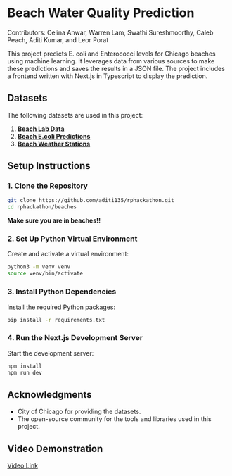 # Beach Water Quality Prediction
Contributors: Celina Anwar, Warren Lam, Swathi Sureshmoorthy, Caleb Peach, Aditi Kumar, and Leor Porat

This project predicts E. coli and Enterococci levels for Chicago beaches using machine learning. It leverages data from various sources to make these predictions and saves the results in a JSON file. The project includes a frontend written with Next.js in Typescript to display the prediction.

## Datasets

The following datasets are used in this project:

1. **[Beach Lab Data](https://data.cityofchicago.org/Parks-Recreation/Beach-Lab-Data/2ivx-z93u/about_data)**
2. **[Beach E.coli Predictions](https://data.cityofchicago.org/Parks-Recreation/Beach-E-coli-Predictions/xvsz-3xcj/about_data)**
3. **[Beach Weather Stations](https://data.cityofchicago.org/Parks-Recreation/Beach-Weather-Stations-Automated-Sensors/k7hf-8y75/data_preview)**

## Setup Instructions

### 1. Clone the Repository
```bash
git clone https://github.com/aditi135/rphackathon.git
cd rphackathon/beaches
```
**Make sure you are in beaches!!**

### 2. Set Up Python Virtual Environment
Create and activate a virtual environment:
```bash
python3 -m venv venv
source venv/bin/activate
```

### 3. Install Python Dependencies
Install the required Python packages:
```bash
pip install -r requirements.txt
```

### 4. Run the Next.js Development Server
Start the development server:
```bash
npm install
npm run dev
```

## Acknowledgments
- City of Chicago for providing the datasets.
- The open-source community for the tools and libraries used in this project.

## Video Demonstration
[Video Link](https://www.youtube.com/watch?si=vi85VE54LWrdhckh&v=tRjiSXGdlJU&feature=youtu.be)
